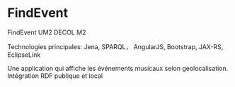 FindEvent
=========

FindEvent UM2 DECOL M2

Technologies principales: Jena, SPARQL， AngularJS, Bootstrap, JAX-RS, EclipseLink

Une application qui affiche les événements musicaux selon geolocalisation. Intégration RDF publique et local
